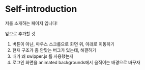 # Self-introduction

저를 소개하는 페이지 입니다!


앞으로 추가할 것 
  1. 버튼이 아닌, 마우스 스크롤으로 화면 위, 아래로 이동하기
  2. 현재 구조가 좀 안맞는 버그가 있는데, 해결하기
  3. 내가 왜 swipper.js 를 사용했는지
  4. 로그인 화면을 animated backgrounds에서 움직이는 배경으로 바꾸자
